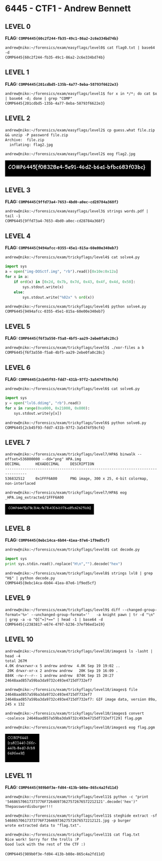 # 6445 - CTF1 - Andrew Bennett

## LEVEL 0
__FLAG: `COMP6445{60c2f244-fb35-49c1-86a2-2c6e334bd74b}`__

```console
andrew@niko:~/forensics/exam/easyflags/level0$ cat flag0.txt | base64 -d
COMP6445{60c2f244-fb35-49c1-86a2-2c6e334bd74b}
```

## LEVEL 1
__FLAG: `COMP6445{201cdbd5-135b-4a77-8eba-58793f6622e3}`__

```console
andrew@niko:~/forensics/exam/easyflags/level1$ for x in */*; do cat $x | base64 -d; done | grep "COMP"
COMP6445{201cdbd5-135b-4a77-8eba-58793f6622e3}
```
## LEVEL 2
```console
andrew@niko:~/forensics/exam/easyflags/level2$ cp guess.what file.zip && unzip -P password file.zip
Archive:  file.zip
  inflating: flag2.jpg  

```
```console
andrew@niko:~/forensics/exam/easyflags/level2$ eog flag2.jpg
```
![flag](level2.png)

## LEVEL 3
__FLAG: `COMP6445{9ffd73a4-7653-4bd0-a0ec-cd28784a368f}`__

```console
andrew@niko:~/forensics/exam/easyflags/level3$ strings words.pdf | tail -1
COMP6445{9ffd73a4-7653-4bd0-a0ec-cd28784a368f}
```

## LEVEL 4
__FLAG: `COMP6445{9494afcc-0355-45e1-815a-60e00e340eb7}`__

```console
andrew@niko:~/forensics/exam/trickyflags/level4$ cat solve4.py 
```
```python
import sys
a = open("img-DOSctf.img", "rb").read()[0x10e:0x12a]
for x in a:
    if ord(x) in [0x2d, 0x7b, 0x7d, 0x43, 0x4f, 0x4d, 0x50]:
        sys.stdout.write(x)
    else:
        sys.stdout.write("%02x" % ord(x))
```
```console
andrew@niko:~/forensics/exam/trickyflags/level4$ python solve4.py 
COMP6445{9494afcc-0355-45e1-815a-60e00e340eb7}
```



## LEVEL 5
__FLAG: `COMP6445{f6f3a550-f5a8-4bf5-aa29-2ebe0fa0c28c}`__

```console
andrew@niko:~/forensics/exam/trickyflags/level5$ ./xor-files a b
COMP6445{f6f3a550-f5a8-4bf5-aa29-2ebe0fa0c28c}
```

## LEVEL 6
__FLAG: `COMP6445{2cb45f93-fdd7-431b-97f2-3a5474f59cf4}`__

```console
andrew@niko:~/forensics/exam/trickyflags/level6$ cat solve6.py 
```
```python
import sys
y = open("lvl6.ddimg", "rb").read()
for x in range(0xa000, 0x21000, 0x800):
    sys.stdout.write(y[x])
```
```console
andrew@niko:~/forensics/exam/trickyflags/level6$ python solve6.py 
COMP6445{2cb45f93-fdd7-431b-97f2-3a5474f59cf4}
```


## LEVEL 7
```console
andrew@niko:~/forensics/exam/trickyflags/level7/HPA$ binwalk --offset=536000000 --dd="png" HPA.img
DECIMAL       HEXADECIMAL     DESCRIPTION
--------------------------------------------------------------------------------
536832512     0x1FFF6A00      PNG image, 300 x 25, 4-bit colormap, non-interlaced

```
```console
andrew@niko:~/forensics/exam/trickyflags/level7/HPA$ eog _HPA.img_extracted/1FFF6A00
```
![flag](level7.png)

## LEVEL 8
__FLAG: `COMP6445{0ebc14ca-6b04-41ea-87e6-1f9ed5cf}`__

```console
andrew@niko:~/forensics/exam/trickyflags/level8$ cat decode.py 
```
```python
import sys
print sys.stdin.read().replace("H\n","").decode("hex")
```
```console
andrew@niko:~/forensics/exam/trickyflags/level8$ strings lvl8 | grep "H$" | python decode.py 
COMP6445{0ebc14ca-6b04-41ea-87e6-1f9ed5cf}
```

## LEVEL 9
```console
andrew@niko:~/forensics/exam/trickyflags/level9$ diff --changed-group-format='%>' --unchanged-group-format=''   -a knight pawn | tr -d "\n" | grep -a -o "Q[^=]*==" | head -1 | base64 -d
COMP6445{c2383817-e674-4797-b236-37ef96ed1e19}
```

## LEVEL 10

```console
andrew@niko:~/forensics/exam/trickyflags/level10/images$ ls -lasht |
head -4
total 267M
4.0K drwxrwxr-x 5 andrew andrew  4.0K Sep 19 19:02 ..
 20K drwxr-xr-x 2 andrew andrew   20K Sep 19 16:09 .
884K -rw-r--r-- 1 andrew andrew  874K Sep 15 20:27
24648aad857a59ba3da9732c493e4715df732ef7
```
```console
andrew@niko:~/forensics/exam/trickyflags/level10/images$ file
24648aad857a59ba3da9732c493e4715df732ef7 
24648aad857a59ba3da9732c493e4715df732ef7: GIF image data, version 89a,
245 x 132
```
```console
andrew@niko:~/forensics/exam/trickyflags/level10/images$ convert
-coalesce 24648aad857a59ba3da9732c493e4715df732ef7[29] flag.pgm
```
```console
andrew@niko:~/forensics/exam/trickyflags/level10/images$ eog flag.pgm
```
![flag](level10.png)

## LEVEL 11
__FLAG: `COMP6445{989b0f3e-fd04-413b-b08e-865c4a2fd11d}`__

```console
andrew@niko:~/forensics/exam/trickyflags/level11$ python -c "print '54686570617373776F72646973627572676572212121'.decode('hex')"
Thepasswordisburger!!!
```
```console
andrew@niko:~/forensics/exam/trickyflags/level11$ steghide extract -sf 54686570617373776F72646973627572676572212121.jpg -p burger
wrote extracted data to "flag.txt".
```
```console
andrew@niko:~/forensics/exam/trickyflags/level11$ cat flag.txt 
Nice work! Sorry for the trolls :P
Good luck with the rest of the CTF :)

COMP6445{989b0f3e-fd04-413b-b08e-865c4a2fd11d}
```


